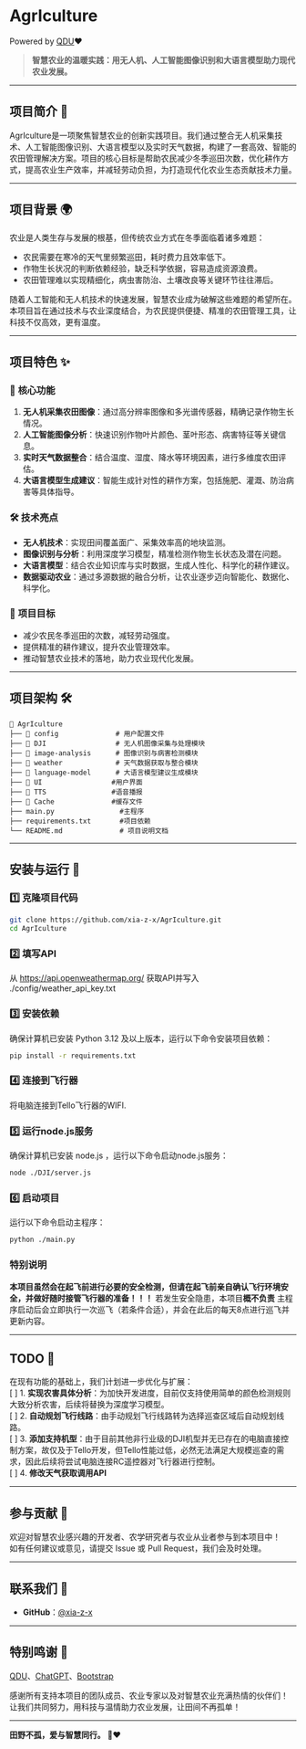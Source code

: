 # AgrIculture
Powered by [QDU](https://www.qdu.edu.cn/)❤️

> **智慧农业的温暖实践：用无人机、人工智能图像识别和大语言模型助力现代农业发展。**

---

## 项目简介 📖

AgrIculture是一项聚焦智慧农业的创新实践项目。我们通过整合无人机采集技术、人工智能图像识别、大语言模型以及实时天气数据，构建了一套高效、智能的农田管理解决方案。项目的核心目标是帮助农民减少冬季巡田次数，优化耕作方式，提高农业生产效率，并减轻劳动负担，为打造现代化农业生态贡献技术力量。  

---

## 项目背景 🌍

农业是人类生存与发展的根基，但传统农业方式在冬季面临着诸多难题：  
- 农民需要在寒冷的天气里频繁巡田，耗时费力且效率低下。  
- 作物生长状况的判断依赖经验，缺乏科学依据，容易造成资源浪费。  
- 农田管理难以实现精细化，病虫害防治、土壤改良等关键环节往往滞后。  

随着人工智能和无人机技术的快速发展，智慧农业成为破解这些难题的希望所在。本项目旨在通过技术与农业深度结合，为农民提供便捷、精准的农田管理工具，让科技不仅高效，更有温度。  

---

## 项目特色 ✨

### 🎯 **核心功能**  
1. **无人机采集农田图像**：通过高分辨率图像和多光谱传感器，精确记录作物生长情况。  
2. **人工智能图像分析**：快速识别作物叶片颜色、茎叶形态、病害特征等关键信息。  
3. **实时天气数据整合**：结合温度、湿度、降水等环境因素，进行多维度农田评估。  
4. **大语言模型生成建议**：智能生成针对性的耕作方案，包括施肥、灌溉、防治病害等具体指导。  

### 🛠 **技术亮点**  
- **无人机技术**：实现田间覆盖面广、采集效率高的地块监测。  
- **图像识别与分析**：利用深度学习模型，精准检测作物生长状态及潜在问题。  
- **大语言模型**：结合农业知识库与实时数据，生成人性化、科学化的耕作建议。  
- **数据驱动农业**：通过多源数据的融合分析，让农业逐步迈向智能化、数据化、科学化。  

### 🌱 **项目目标**  
- 减少农民冬季巡田的次数，减轻劳动强度。  
- 提供精准的耕作建议，提升农业管理效率。  
- 推动智慧农业技术的落地，助力农业现代化发展。  

---

## 项目架构 🛠  

```
📂 AgrIculture
├── 📂 config              # 用户配置文件
├── 📂 DJI                 # 无人机图像采集与处理模块
├── 📂 image-analysis      # 图像识别与病害检测模块
├── 📂 weather             # 天气数据获取与整合模块
├── 📂 language-model      # 大语言模型建议生成模块
├── 📂 UI                 #用户界面
├── 📂 TTS                #语音播报
├── 📂 Cache              #缓存文件
├── main.py                #主程序
├── requirements.txt       #项目依赖
└── README.md              # 项目说明文档
```

---

## 安装与运行 🔧  

### 1️⃣ 克隆项目代码  
```bash
git clone https://github.com/xia-z-x/AgrIculture.git
cd AgrIculture
```

### 2️⃣ 填写API
从  https://api.openweathermap.org/  获取API并写入  ./config/weather_api_key.txt

### 3️⃣ 安装依赖  
确保计算机已安装 Python 3.12 及以上版本，运行以下命令安装项目依赖：  
```bash
pip install -r requirements.txt
```

### 4️⃣ 连接到飞行器
将电脑连接到Tello飞行器的WIFI.

### 5️⃣ 运行node.js服务  
确保计算机已安装 node.js ，运行以下命令启动node.js服务：  
```bash
node ./DJI/server.js
```

### 6️⃣ 启动项目  
运行以下命令启动主程序：  
```bash
python ./main.py
```

### 特别说明   
**本项目虽然会在起飞前进行必要的安全检测，但请在起飞前亲自确认飞行环境安全，并做好随时接管飞行器的准备！！！**
若发生安全隐患，本项目**概不负责**
主程序启动后会立即执行一次巡飞（若条件合适），并会在此后的每天8点进行巡飞并更新内容。

---

## TODO 🌟  

在现有功能的基础上，我们计划进一步优化与扩展：  
[ ] 1. **实现农害具体分析**：为加快开发进度，目前仅支持使用简单的颜色检测规则大致分析农害，后续将替换为深度学习模型。  
[ ] 2. **自动规划飞行线路**：由手动规划飞行线路转为选择巡查区域后自动规划线路。  
[ ] 3. **添加支持机型**：由于目前其他非行业级的DJI机型并无已存在的电脑直接控制方案，故仅及于Tello开发，但Tello性能过低，必然无法满足大规模巡查的需求，因此后续将尝试电脑连接RC遥控器对飞行器进行控制。  
[ ] 4. **修改天气获取调用API**  

---

## 参与贡献 🤝  

欢迎对智慧农业感兴趣的开发者、农学研究者与农业从业者参与到本项目中！  
如有任何建议或意见，请提交 Issue 或 Pull Request，我们会及时处理。  

---

## 联系我们 📩  

- **GitHub**：[@xia-z-x](https://github.com/xia-z-x)  

---

## 特别鸣谢 🙏  

[QDU](https://www.qdu.edu.cn/)、[ChatGPT](https://chatgpt.com/)、[Bootstrap](https://icons.bootcss.com/)

感谢所有支持本项目的团队成员、农业专家以及对智慧农业充满热情的伙伴们！  
让我们共同努力，用科技与温情助力农业发展，让田间不再孤单！  

---

**田野不孤，爱与智慧同行。** 🌾❤️
